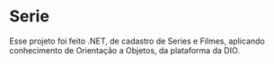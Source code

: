 # Serie
Esse projeto foi feito .NET, de cadastro de Series e Filmes, aplicando conhecimento de Orientação a Objetos, da plataforma da DIO.
